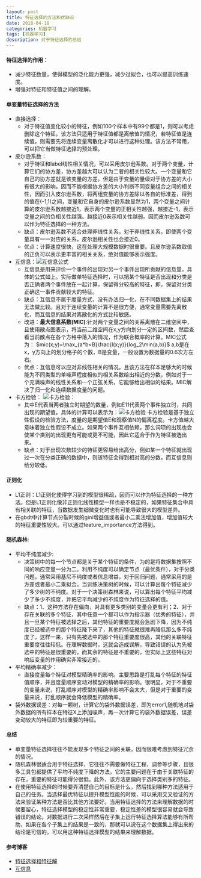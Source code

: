 ```yaml
---
layout: post
title: 特征选择的方法和优缺点
date: 2018-04-18
categories: 机器学习
tags: [机器学习]
description: 对于特征选择的总结
---
```


#### 特征选择的作用：
  - 减少特征数量，使得模型的泛化能力更强，减少过拟合，也可以提高训练速度。
  - 增强对特征和特征值之间的理解。

#### 单变量特征选择的方法
  - 直接选择：
    - 对于特征值变化较小的特征，例如100个样本中有99个都是1，则可以考虑删除这个特征。该方法只适用于特征值都是离散值的情况，若特征值是连续值，则需要先将连续变量离散化才可以进行这种处理。该方法不常用，可以把它当做特征选择的预处理。
  - 皮尔逊系数：
    - 对于特征和label线性相关情况，可以采用皮尔逊系数。对于两个变量，计算它们的协方差，协方差越大可以认为二者的相关性较大。一个变量和它自己的协方差就是该变量的方差。但是由于变量的量级对于协方差的大小有很大的影响，因而不能根据协方差的大小判断不同变量组合之间的相关性，因而引入皮尔逊系数，将两组变量的协方差除以各自的标准差，得到的值在(-1,1)之间，变量和它自身的皮尔逊系数显然为1，两个变量之间计算的皮尔逊系数越接近1，表示两个变量的正相关性越强，越接近-1，表示变量之间的负相关性越强。越接近0表示相关性越弱。因而皮尔逊系数可以作为特征选择的一种方法。
    - 缺点：皮尔逊系数不适合处理非线性关系，对于非线性关系，即使两个变量具有一一对应的关系，皮尔逊相关性也会接近0。
    - 优点：计算速度很快，这在处理大规模数据时很重要。且皮尔逊系数取值的正负可以表示更丰富的相关关系，绝对值能够表示强度。
  - 互信息：![互信息公式](https://img-blog.csdn.net/20160209162030300?watermark/2/text/aHR0cDovL2Jsb2cuY3Nkbi5uZXQv/font/5a6L5L2T/fontsize/400/fill/I0JBQkFCMA==/dissolve/70/gravity/Center)
    - 互信息是用来评价一个事件的出现对另一个事件出现所贡献的信息量，具体的公式如上。实际做单特征选择时，可以把某个特征是否出现和分类是否正确者两个事件放在一起计算，保留得分较高的特征，即，保留对分类正确这一事件贡献较大的特征。
    - 缺点：互信息不属于度量方式，没有办法归一化，在不同数据集上的结果无法做比较。且对于连续变量的计算不是很方便，通常变量需要先离散化，而互信息的结果对离散化的方式比较敏感。
    - 改进：**最大信息系数(MIC)**:针对两个变量之间的关系离散在二维空间中，且使用散点图表示，将当前二维空间在x,y方向划分一定的区间数，然后查看当前散点在各个方格中落入的情况，作为联合概率的计算。MIC公式为： $mic(x;y)=\max_{a*b<B}\frac{I(x;y)}{log_2\min(a,b)}$ a,b是在x，y方向上的划分格子的个数，B是变量，一般设置为数据量的0.6次方左右。
    - 优点：互信息可以应对非线性相关的情况，且该方法在样本足够大的时候能为不同类型的单噪声程度相似的相关系数给出相近的分数，例如对于一个充满噪声的线性关系和一个正弦关系，它能够给出相似的结果。MIC解决了归一化和连续数据度量的问题。
  - 卡方检验： ![卡方检验：](https://img-blog.csdn.net/20160209162246902?watermark/2/text/aHR0cDovL2Jsb2cuY3Nkbi5uZXQv/font/5a6L5L2T/fontsize/400/fill/I0JBQkFCMA==/dissolve/70/gravity/Center)
    - 其中E代表当两者独立时期望的数量，例如E11代表两个事件独立时，共同出现的期望值。具体的计算可以表示为：![卡方检验](https://img-blog.csdn.net/20160209162314402?watermark/2/text/aHR0cDovL2Jsb2cuY3Nkbi5uZXQv/font/5a6L5L2T/fontsize/400/fill/I0JBQkFCMA==/dissolve/70/gravity/Center) 卡方检验是基于独立性假设的检验方法，度量的是期望值E和观察值N的偏离程度。卡方值越大意味着独立性假设不成立。如果两个事件互相依赖，那么词项的出现也会使某个类别的出现更有可能或更不可能，因此它适合于作为特征被选出来。
    - 缺点：对于出现次数较少的特征更容易给出高分，例如某一个特征就出现过一次在分类正确的数据中，则该特征会得到相对高的分数，而互信息则给分较低。

#### 正则化
  - L1正则：L1正则化使得学习到的模型很稀疏，因而可以作为特征选择的一种方法。但是L1正则化像非正则化线性模型一样也是不稳定的，如果特征集合中具有相关联的特征，当数据发生细微变化时也有可能导致很大的模型差异。
  - 在gbdt中计算节点分裂时候的gini增益值或者最小二乘法增加值，增加值较大的特征重要性较大。可以通过feature_importance方法得到。

#### 随机森林:
  - 平均不纯度减少:
    - 决策树中的每一个节点都是关于某个特征的条件，为的是将数据集按照不同的响应变量一分为二。利用不纯度可以确定节点（最优条件），对于分类问题，通常采用基尼不纯度或者信息增益，对于回归问题，通常采用的是方差或者最小二乘拟合。当训练决策树的时候，可以计算出每个特征减少了多少树的不纯度。对于一个决策树森林来说，可以算出每个特征平均减少了多少不纯度，并把它平均减少的不纯度作为特征选择的值。
    - 缺点：1、这种方法存在偏向，对具有更多类别的变量会更有利；2、对于存在关联的多个特征，其中任意一个都可以作为指示器（优秀的特征），并且一旦某个特征被选择之后，其他特征的重要度就会急剧下降，因为不纯度已经被选中的那个特征降下来了，其他的特征就很难再降低那么多不纯度了，这样一来，只有先被选中的那个特征重要度很高，其他的关联特征重要度往往较低。在理解数据时，这就会造成误解，导致错误的认为先被选中的特征是很重要的，而其余的特征是不重要的，但实际上这些特征对响应变量的作用确实非常接近的。
  - 平均精确率减少：
    - 直接度量每个特征对模型精确率的影响。主要思路是打乱每个特征的特征值顺序，并且度量顺序变动对模型的精确率的影响。很明显，对于不重要的变量来说，打乱顺序对模型的精确率影响不会太大，但是对于重要的变量来说，打乱顺序就会降低模型的精确率。
  - 袋外数据误差：对每一颗树，计算它的袋外数据误差，即为error1,随机地对袋外数据的所有样本在特征X上添加噪声，再一次计算它的袋外数据误差，误差变动较大的特征即为较重要的特征。

#### 总结
  - 单变量特征选择往往不能发现多个特征之间的关联，因而很难考虑到特征冗余的情况。
  - 随机森林很适合用于特征选择，它往往不需要做特征工程，调参等步骤，且很多工具包都提供了平均不纯度下降的方法。它的主要问题在于由于关联特征的存在，重要的特征可能得分很低。此外，该方法更偏向于选择类别多的特征。
  - 在使用特征选择的时候要弄清楚自己的目标是什么，然后找到哪种方法适用于自己的任务。当选择最优特征以提升模型性能的时候，可以采用交叉验证的方法来验证某种方法是否比其他方法要好。当用特征选择的方法来理解数据的时候要留心，特征选择模型的稳定性非常重要，稳定性差的模型很容易就会导致错误的结论。对数据进行二次采样然后在子集上运行特征选择算法能够有所帮助，如果在各个子集上的结果是一致的，那就可以说在这个数据集上得出来的结论是可信的，可以用这种特征选择模型的结果来理解数据。

#### 参考博客
  - [特征选择和特征解](https://blog.csdn.net/ivysister/article/details/51482917)
  - [互信息](https://www.cnblogs.com/gatherstars/p/6004075.html)
